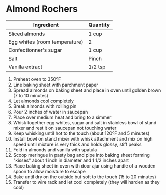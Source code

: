 Almond Rochers
==============

Ingredient | Quantity
---|---
Sliced almonds | 1 cup
Egg whites (room temperature) | 2
Confectionner's sugar | 1 cup
Salt | Pinch
Vanilla extract | 1/2 tsp

1. Preheat oven to 350ºF
2. Line baking sheet with parchment paper
3. Spread almonds on baking sheet and place in oven until golden brown (7 to 10 minutes)
4. Let almonds cool completely
5. Break almonds with rolling pin
6. Pour 2 inches of water in saucepan
7. Place over medium heat and bring to a simmer
8. Whisk together egg whites, sugar and salt in stainless bowl of stand mixer and rest it on saucepan not touching water
9. Keep whisking until hot to the touch (about 120ºF and 5 minutes)
10. Install bowl on stand mixer with whisk attachment and mix on high speed until mixture is very thick and holds glossy, stiff peaks
11. Fold in almonds and vanilla with spatula
12. Scoop meringue in pasty bag and pipe into baking sheet forming "kisses" about 1 inch in diameter and 1 1/2 inches apart
13. Place baking sheet in oven with door ajar using handle of a wooden spoon to allow moisture to escape
14. Bake until dry on the outside but soft to the touch (15 to 20 minutes)
15. Transfer to wire rack and let cool completely (they will harden as they cool)
